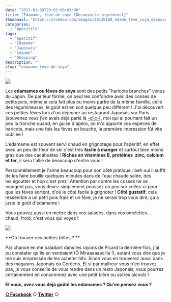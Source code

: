 ```yaml
---
date: "2013-01-09T20:02:00+01:00"
title: "Edamame, fève de soya {Découverte ingrédient}"
thumbnail: "https://crokmou.com/images/20130109_edame_feve_soya_decouverte_ingredient_0077.jpg"
categories:
  - "Apéritifs"
tags:
  - "Aperitif"
  - "Edamame"
  - "Japonais"
  - "Legume"
  - "Shopping"
description: ""
slug: "edamame-feve-de-soya"
---
```


[![](https://crokmou.com/images/20130109_edame_feve_soya_decouverte_ingredient_0077_bann-300x1791-300x179.jpg)](http://www.crokmou.com/wp-content/uploads/2013/01/20130109_edame_feve_soya_decouverte_ingredient_0077_bann-300x1791.jpg)

Les **edamames ou fèves de soya** sont des petits "haricots branches" venus du Japon. De par leur forme, on peut les confondre avec des cosses de petits pois, même si cela fait plus ou moins partie de la même famille, celle des légumineuses, le goût est en soit quelque peu différent ! J'ai découvert ces petites fèves lors d'un déjeuner au restaurant Japonais sur Paris (souvenez vous j'en avais déjà parlé là [-clic-](http://www.crokmou.com/2011/11/restaurant-japonais-kintaro-paris.html)), moi qui ai pourtant fait un peu la tronche quand, en guise d'apéro, on m'a apporté ces espèces de haricots, mais une fois les fèves en bouche, la première impression fût vite oubliée !

L'edamame est souvent servi chaud en grignotage pour l'apéritif, en effet avec un peu de fleur de sel c'est très **facile à manger** et surtout bien moins gras que des cacahuètes ! **Riches en vitamines B, protéines  zinc, calcium et fer**, il sera l'allié de beaucoup d'entre vous !

Personnellement je l'aime beaucoup pour son côté pratique : beh oui il suffit de les faire bouillir quelques minutes dans de l'eau chaude salée, des les égoutter et hop c'est pret ! Attention par contre les cosses ne se mangent pas, vous devez simplement poussez un peu sur celles-ci pour que les fèves sortent, d'où le côté facile à grignoter ! **Côté gustatif**, cela ressemble a un petit pois frais et un fève, je ne serais trop vous dire, ça a juste le goût d'edamame !

Vous pouvez aussi en mettre dans vos salades, dans vos omelettes... chaud, froid, c'est vous qui voyez !

[![](http://www.picard.fr/Uploads/Photos/Products/e279884c-9093-4b2a-ab5d-32f52241bdf4.gif)](http://www.picard.fr/Uploads/Photos/Products/e279884c-9093-4b2a-ab5d-32f52241bdf4.gif)

**Où trouver ces petites bêtes ? **

Par chance en me baladant dans les rayons de Picard la dernière fois, j'ai pu constater qu'ils en vendaient (Ô Miraaaaaacllle !), autant vous dire que je me suis empressée de les acheter hihi. Sinon vous en trouverez aussi dans des magasins Japonais ou Coréens. Et si par malheur vous n'en trouvez pas, je vous conseille de vous rendre dans un resto Japonais, vous pourrez certainement en consommez avec une petit bière ou autres alcools !

**Et vous, avez vous déjà goûté les edamames ? Qu'en pensez vous ?**

[**○<span style="font-size: xx-small; margin: 0px; outline: 0px; padding: 0px;"><span style="font-family: Arial, Helvetica, sans-serif; margin: 0px; outline: 0px; padding: 0px;"> </span></span>Facebook**](https://www.facebook.com/pages/CroKMou/148093255259077) ○ [**Twitter**](https://twitter.com/Crokmou) ○